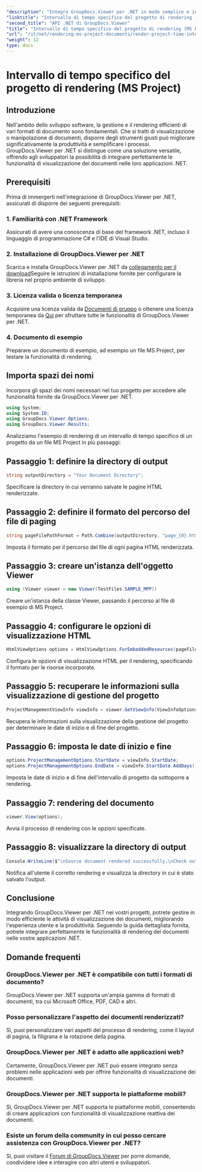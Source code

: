 ```yaml
---
"description": "Integra GroupDocs.Viewer per .NET in modo semplice e intuitivo nelle tue applicazioni per una visualizzazione efficiente dei documenti. Aumenta la produttività con funzionalità di rendering versatili."
"linktitle": "Intervallo di tempo specifico del progetto di rendering (MS Project)"
"second_title": "API .NET di GroupDocs.Viewer"
"title": "Intervallo di tempo specifico del progetto di rendering (MS Project)"
"url": "/it/net/rendering-ms-project-documents/render-project-time-interval-ms-project/"
"weight": 12
type: docs
---
```

# Intervallo di tempo specifico del progetto di rendering (MS Project)

## Introduzione
Nell'ambito dello sviluppo software, la gestione e il rendering efficienti di vari formati di documento sono fondamentali. Che si tratti di visualizzazione o manipolazione di documenti, disporre degli strumenti giusti può migliorare significativamente la produttività e semplificare i processi. GroupDocs.Viewer per .NET si distingue come una soluzione versatile, offrendo agli sviluppatori la possibilità di integrare perfettamente le funzionalità di visualizzazione dei documenti nelle loro applicazioni .NET.
## Prerequisiti
Prima di immergerti nell'integrazione di GroupDocs.Viewer per .NET, assicurati di disporre dei seguenti prerequisiti:
### 1. Familiarità con .NET Framework
Assicurati di avere una conoscenza di base del framework .NET, incluso il linguaggio di programmazione C# e l'IDE di Visual Studio.
### 2. Installazione di GroupDocs.Viewer per .NET
Scarica e installa GroupDocs.Viewer per .NET da [collegamento per il download](https://releases.groupdocs.com/viewer/net/)Seguire le istruzioni di installazione fornite per configurare la libreria nel proprio ambiente di sviluppo.
### 3. Licenza valida o licenza temporanea
Acquisire una licenza valida da [Documenti di gruppo](https://purchase.groupdocs.com/buy) o ottenere una licenza temporanea da [Qui](https://purchase.groupdocs.com/temporary-license/) per sfruttare tutte le funzionalità di GroupDocs.Viewer per .NET.
### 4. Documento di esempio
Preparare un documento di esempio, ad esempio un file MS Project, per testare la funzionalità di rendering.

## Importa spazi dei nomi
Incorpora gli spazi dei nomi necessari nel tuo progetto per accedere alle funzionalità fornite da GroupDocs.Viewer per .NET.

```csharp
using System;
using System.IO;
using GroupDocs.Viewer.Options;
using GroupDocs.Viewer.Results;
```

Analizziamo l'esempio di rendering di un intervallo di tempo specifico di un progetto da un file MS Project in più passaggi:
## Passaggio 1: definire la directory di output
```csharp
string outputDirectory = "Your Document Directory";
```
Specificare la directory in cui verranno salvate le pagine HTML renderizzate.
## Passaggio 2: definire il formato del percorso del file di paging
```csharp
string pageFilePathFormat = Path.Combine(outputDirectory, "page_{0}.html");
```
Imposta il formato per il percorso del file di ogni pagina HTML renderizzata.
## Passaggio 3: creare un'istanza dell'oggetto Viewer
```csharp
using (Viewer viewer = new Viewer(TestFiles.SAMPLE_MPP))
```
Creare un'istanza della classe Viewer, passando il percorso al file di esempio di MS Project.
## Passaggio 4: configurare le opzioni di visualizzazione HTML
```csharp
HtmlViewOptions options = HtmlViewOptions.ForEmbeddedResources(pageFilePathFormat);
```
Configura le opzioni di visualizzazione HTML per il rendering, specificando il formato per le risorse incorporate.
## Passaggio 5: recuperare le informazioni sulla visualizzazione di gestione del progetto
```csharp
ProjectManagementViewInfo viewInfo = viewer.GetViewInfo(ViewInfoOptions.FromHtmlViewOptions(options)) as ProjectManagementViewInfo;
```
Recupera le informazioni sulla visualizzazione della gestione del progetto per determinare le date di inizio e di fine del progetto.
## Passaggio 6: imposta le date di inizio e fine
```csharp
options.ProjectManagementOptions.StartDate = viewInfo.StartDate;
options.ProjectManagementOptions.EndDate = viewInfo.StartDate.AddDays(7);
```
Imposta le date di inizio e di fine dell'intervallo di progetto da sottoporre a rendering.
## Passaggio 7: rendering del documento
```csharp
viewer.View(options);
```
Avvia il processo di rendering con le opzioni specificate.
## Passaggio 8: visualizzare la directory di output
```csharp
Console.WriteLine($"\nSource document rendered successfully.\nCheck output in {outputDirectory}.");
```
Notifica all'utente il corretto rendering e visualizza la directory in cui è stato salvato l'output.

## Conclusione
Integrando GroupDocs.Viewer per .NET nei vostri progetti, potrete gestire in modo efficiente le attività di visualizzazione dei documenti, migliorando l'esperienza utente e la produttività. Seguendo la guida dettagliata fornita, potrete integrare perfettamente le funzionalità di rendering dei documenti nelle vostre applicazioni .NET.
## Domande frequenti
### GroupDocs.Viewer per .NET è compatibile con tutti i formati di documento?
GroupDocs.Viewer per .NET supporta un'ampia gamma di formati di documenti, tra cui Microsoft Office, PDF, CAD e altri.
### Posso personalizzare l'aspetto dei documenti renderizzati?
Sì, puoi personalizzare vari aspetti del processo di rendering, come il layout di pagina, la filigrana e la rotazione della pagina.
### GroupDocs.Viewer per .NET è adatto alle applicazioni web?
Certamente, GroupDocs.Viewer per .NET può essere integrato senza problemi nelle applicazioni web per offrire funzionalità di visualizzazione dei documenti.
### GroupDocs.Viewer per .NET supporta le piattaforme mobili?
Sì, GroupDocs.Viewer per .NET supporta le piattaforme mobili, consentendo di creare applicazioni con funzionalità di visualizzazione reattiva dei documenti.
### Esiste un forum della community in cui posso cercare assistenza con GroupDocs.Viewer per .NET?
Sì, puoi visitare il [Forum di GroupDocs.Viewer](https://forum.groupdocs.com/c/viewer/9) per porre domande, condividere idee e interagire con altri utenti e sviluppatori.